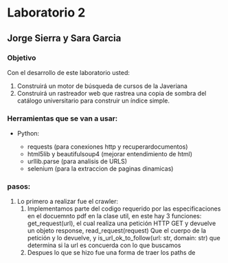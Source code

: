 # Laboratorio 2
## Jorge Sierra y Sara Garcia

### Objetivo
Con el desarrollo de este laboratorio usted:

1. Construirá un motor de búsqueda de cursos de la Javeriana
2. Construirá un rastreador web que rastrea una copia de sombra del catálogo universitario para construir un índice simple.

### Herramientas que se van a usar:

- Python:

    - requests (para conexiones http y recuperardocumentos)
    - html5lib y beautifulsoup4 (mejorar entendimiento de html)
    - urllib.parse (para analisis de URLS)
    - selenium (para la extraccion de paginas dinamicas)

### pasos:

1. Lo primero a realizar fue el crawler:
    1. Implementamos parte del codigo requerido por las especificaciones en el docuemnto pdf en la clase util, en este hay 3 funciones: get_request(url), el cual realiza una petición HTTP GET y devuelve un objeto response, read_request(request) Que el cuerpo de la petición y lo devuelve, y is_url_ok_to_follow(url: str, domain: str) que determina si la url es concuerda con lo que buscamos
    2. Despues lo que se hizo fue una forma de traer los paths de 


